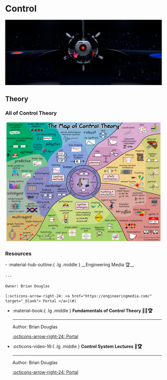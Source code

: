 # Control

![Control](control.jpg)

## Theory

### All of Control Theory
![Map of Contorl](map-en.png)

### Resources
<div class="grid cards" markdown>
-   :material-hub-outline:{ .lg .middle } __Engineering Media 🏆__
  
    ---

    Owner: Brian Douglas

    [:octicons-arrow-right-24: <a href="https://engineeringmedia.com/" target="_blank"> Portal </a>](#)

-   :material-book:{ .lg .middle } __Fundamentals of Control Theory 🎯✅🏆__

    ---

    Author: Brian Douglas

    [:octicons-arrow-right-24: <a href="https://engineeringmedia.com/books" target="_blank"> Portal </a>](#)

-   :octicons-video-16:{ .lg .middle } __Control System Lectures 🎯🏆__
  
    ---

    Author: Brian Douglas

    [:octicons-arrow-right-24: <a href="https://engineeringmedia.com/videos" target="_blank"> Portal </a>](#)

</div>

